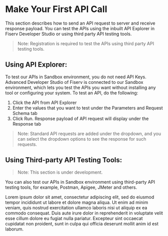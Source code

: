 # Make Your First API Call

This section describes how to send an API request to server and receive response payload. You can test the APIs using the inbuilt API Explorer in Fiserv Developer Studio or using third party API testing tools.

> Note: Registration is required to test the APIs using third party API testing tools.

## Using API Explorer:

To test our APIs in Sandbox environment, you do not need API Keys. Advanced Developer Studio of Fiserv is connected to our Sandbox environment, which lets you test the APIs you want without installing any tool or configuring your system. To test an API, do the following:
1.	Click the API from API Explorer 
2.	Enter the values that you want to test under the Parameters and Request Schema tab
3.	Click Run. Response payload of API request will display under the Response tab

> Note: Standard API requests are added under the dropdown, and you can select the dropdown options to see the response for such requests.

## Using Third-party API Testing Tools:
> Note: This section is under development.

You can also test our APIs in Sandbox environment using third-party API testing tools, for example, Postman, Apigee, JMeter and others.


Lorem ipsum dolor sit amet, consectetur adipiscing elit, sed do eiusmod tempor incididunt ut labore et dolore magna aliqua. 
Ut enim ad minim veniam, quis nostrud exercitation ullamco laboris nisi ut aliquip ex ea commodo consequat. 
Duis aute irure dolor in reprehenderit in voluptate velit esse cillum dolore eu fugiat nulla pariatur. 
Excepteur sint occaecat cupidatat non proident, sunt in culpa qui officia deserunt mollit anim id est laborum.

